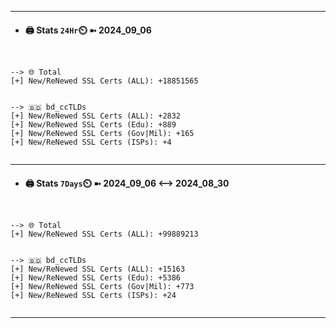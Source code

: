 

---
- #### 🖨️ **Stats** `24Hr`⏲️ ➼ 2024_09_06
```console


--> 🌐 Total
[+] New/ReNewed SSL Certs (ALL): +18851565


--> 🇧🇩 bd_ccTLDs
[+] New/ReNewed SSL Certs (ALL): +2832
[+] New/ReNewed SSL Certs (Edu): +889
[+] New/ReNewed SSL Certs (Gov|Mil): +165
[+] New/ReNewed SSL Certs (ISPs): +4


```

---
- #### 🖨️ **Stats** `7Days`⏲️ ➼ 2024_09_06 <--> 2024_08_30
```console


--> 🌐 Total
[+] New/ReNewed SSL Certs (ALL): +99889213


--> 🇧🇩 bd_ccTLDs
[+] New/ReNewed SSL Certs (ALL): +15163
[+] New/ReNewed SSL Certs (Edu): +5386
[+] New/ReNewed SSL Certs (Gov|Mil): +773
[+] New/ReNewed SSL Certs (ISPs): +24


```

---

